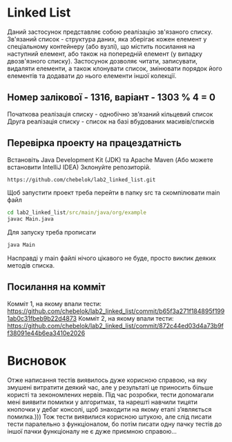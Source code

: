 # Linked List
Даний застосунок представляє собою реалізацію зв'язаного списку. Зв'язаний список -
структура даних, яка зберігає кожен елемент у спеціальному контейнеру (або вузлі), що
містить посилання на наступний елемент, або також на попередній елемент (у випадку двозв'язного списку).
Застосунок дозволяє читати, записувати, видаляти елементи, а також клонувати список, змінювати порядок його елементів та
додавати до нього елементи іншої колекції.

## Номер залікової - 1316, варіант - 1303 % 4 = 0
Початкова реалізація списку - однобічно зв’язаний кільцевий список
Друга реалізація списку - список на базі вбудованих масивів/списків

## Перевірка проекту на працездатність
Встановіть Java Development Kit (JDK) та Apache Maven
(Або можете встановити IntelliJ IDEA)
Зклонуйте репозиторій.
```cmd
https://github.com/chebelok/lab2_linked_list.git
 ```
Щоб запустити проект треба перейти в папку src та скомпілювати main файл
```cmd
cd lab2_linked_list/src/main/java/org/example
javac Main.java
 ```
Для запуску треба прописати
```cmd
java Main
 ```
Насправді у main файлі нічого цікавого не буде, просто виклик деяких методів списка.
## Посилання на комміт
Комміт 1, на якому впали тести: https://github.com/chebelok/lab2_linked_list/commit/b65f3a271f184895f1991ab0c31fbeb9b22d4873
Комміт 2, на якому впали тести: https://github.com/chebelok/lab2_linked_list/commit/872c44ed03d4a73b9ff38091e44b6ea3410e2026
# Висновок
Отже написання тестів виявилось дуже корисною справою, на яку змушені витратити деякий час, 
але у результаті це приносить більше користі та зекономлених нервів. Під час розробки, тести 
допомагали мені виявити помилки у алгоритмах, та нарешті навчили тицяти кнопочки у дебаг консолі, 
щоб знаходити на якому етапі зʼявляється помилка.))) Тож тести виявилися корисною штукою, але слід писати 
тести паралельно з функціоналом, бо потім писати одну пачку тестів до іншої пачки функціоналу не є дуже приємною справою...
